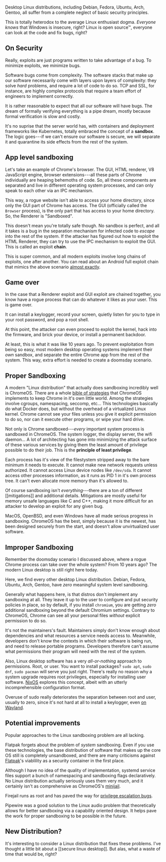 Desktop Linux distributions, including Debian, Fedora,
Ubuntu, Arch, Gentoo, all suffer from a complete neglect
of basic security principles.

This is totally heterodox to the average Linux enthusiast
dogma. *Everyone knows* that Windows is insecure, right?
Linux is open source™, everyone can look at the code and
fix bugs, right?

## On Security

Really, exploits are just programs written to take
advantage of a bug. To minimize exploits, we minimize bugs.

Software bugs come from complexity. The software stacks
that make up our software necessarily come with layers
upon layers of complexity: they solve *hard* problems,
and require a lot of code to do so. TCP and SSL, for
instance, are highly complex protocols that require
a team effort of engineers to implement correctly.

It is rather reasonable to expect that all our software
will have bugs. The dream of formally verifying everything
is a pipe dream, mostly
because formal verification is slow and costly.

It's no suprise that the server world has, with containers
and deployment frameworks like Kubernetes, totally embraced
the concept of a **sandbox**. The logic goes---if we can't
ensure our software is secure, we will separate it and
quarantine its side effects from the rest of the system.

## App level sandboxing

Let's take an example of Chrome's browser. The GUI,
HTML renderer, V8 JavaScript engine, browser extensions---all
these parts of Chrome individually are heaping behemoths
of code. So, all these components are separated and live in
different operating system processes, and can only speak
to each other via an IPC mechanism.

This way, a rogue website isn't able to access your home
directory, since only the GUI part of Chrome has access.
The GUI (officially called the `Browser` process), is the
only part that has access to your home directory. So, the Renderer
is "Sandboxed".

This doesn't mean you're totally safe though. No sandbox is perfect,
and all it takes is a bug in the separation mechanism for infected code to *escape*
into the rest of the system. If the attacker has figured out how
to exploit the HTML Renderer, they can try to use the IPC mechanism
to exploit the GUI. This is called an exploit **chain**.

This is super common, and all modern exploits involve long chains
of exploits, one after another. You can read about an Android full
exploit chain that mimics the above scenario [almost exactly](https://github.blog/2021-03-24-real-world-exploit-chains-explained/).

## Game over

In the case that a Renderer exploit and GUI exploit are chained
together, you know have a rogue process that can do whatever
it likes as your user. This is game over.

It can install a keylogger,
record your screen, quietly listen for you
to type in your root password, and pop a root shell.

At this point, the attacker can even proceed to exploit the kernel,
hack into the firmware, and brick your device, or install a permanent
backdoor.

At least, this is what it was like 10 years ago. To prevent exploitation from being so easy, most modern desktop operating systems
implement their *own* sandbox, and separate the entire Chrome
app from the rest of the system. This way, extra effort is needed to create
a doomsday scenario.

## Proper Sandboxing

A modern "Linux distribution" that actually does sandboxing
incredibly well is ChromeOS. There are a whole [bible of strategies](https://www.chromium.org/chromium-os/chromiumos-design-docs/system-hardening/)
that ChromeOS implements to keep Chrome in it's own little world.
Among the strategies involve cgroups, namespacing, seccomp, etc...
This technologies basically do what Docker does, but without the overhead
of a virtualized Linux kernel. Chrome cannot see your files unless you give
it explicit permission to do so, nor can it execute other programs, or wipe your hard drive.

Not only is Chrome sandboxed---*every* important system process
is sandboxed in ChromeOS. The system logger, the display server, the
wifi daemon... A lot of architecting has gone into minimizing the
attack surface of these various services by giving them the least
amount of privilege possible to do their job. This is the
**principle of least privilege**.

Each process has it's view of the filestystem stripped away to the
bare minimum it needs to execute. It cannot make new network requests
unless authorized. It cannot access Linux device nodes like `/dev/sda`.
It cannot access other processes information, as it runs as PID 1 in
it's own process tree. It can't even allocate more memory than it's allowed
to.

Of course sandboxing isn't *everything*---there are a ton of
different [[mitigations]] and additional details. Mitigations
are mostly useful for memory unsafe languages like C and C++,
making it more difficult for an attacker to develop an exploit
for any given bug.

MacOS, OpenBSD, and even Windows have all made serious progress in sandboxing. ChromeOS
has the best, simply because it is the newest, has been designed securely from the start, and doesn't allow unvirtualized user software.

## Improper Sandboxing

Remember the doomsday scenario I discussed above, where a rogue Chrome
process can take over the whole system? From 10 years ago? The modern Linux
desktop is still right here today.

Here, we find every other desktop Linux distribution. Debian, Fedora,
Ubuntu, Arch, Gentoo, have *zero* meaningful system level sandboxing.

Generally what happens here, is that distros don't implement any sandboxing at all.
They leave it up to the user to configure and put security policies in place,
so by default, if you install `chromium`, you are getting *zero* additional
sandboxing beyond the default Chromium settings. Contrary to ChromeOS,
Chrome can see all your personal files *without* explicit permission to do so.

It's not the maintainers's fault. Maintainers simply don't know
enough about dependencies and what resources a service needs access to. Meanwhile, developers
don't know the contexts in which their software is being run, and need to release portable programs.
Developers therefore can't assume what permissions their program will need with the rest of the system.

Also, Linux desktop software has a very *all-or-nothing* approach to permissions.
Root, or user. You want to install packages? `sudo apt`, `sudo dnf`, `sudo pacman` will serve you just right.
There's really no reason why a system upgrade requires root privileges, especially for installing user software.
[NixOS](https://nixos.org) explores this concept, albeit with an utterly incomprehensible configuration format.

Overuse of sudo really deteriorates the separation between root and user,
usually to zero, since it's not hard at all to install a keylogger, even
[on Wayland](https://github.com/Aishou/wayland-keylogger).

## Potential improvements

Popular approaches to the Linux sandboxing problem are all lacking.

Flatpak forgets about the problem of *system* sandboxing.
Even if you use these technologies, the base distribution of software
that makes up the core OS still is completely unsandboxed, and there are
many criticisms against [Flatpak](https://github.com/flatpak/flatpak/issues/4983)'s
viablility as a security container in the first place.

Although I have no idea of the quality of implementation, systemd service
files support a bunch of namespacing and sandboxing flags declaratively.
No Linux distribution actually seriously uses them very much, and it
certainly isn't as comprehensive as ChromeOS's [minijail](https://github.com/google/minijail).

Firejail runs as root and has paved the way for [privilege escalation bugs](https://www.cvedetails.com/cve/CVE-2019-12499/).

Pipewire was a good solution to the Linux audio problem that theoretically
allows for better sandboxing via a capability oriented design. It helps
pave the work for proper sandboxing to be possible in the future.

## New Distribution?

It's interesting to consider a Linux distribution that fixes these problems.
I've thought a little bit about a [[secure linux desktop]]. But alas,
what a waste of time that would be, right?
